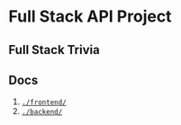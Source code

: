# Full Stack API Project

## Full Stack Trivia

## Docs

1. [`./frontend/`](./frontend/README.md)
2. [`./backend/`](./backend/README.md)


